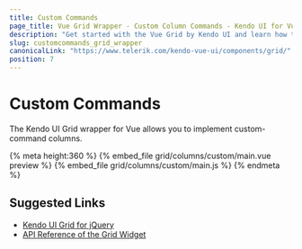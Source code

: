 ```yaml
---
title: Custom Commands
page_title: Vue Grid Wrapper - Custom Column Commands - Kendo UI for Vue
description: "Get started with the Vue Grid by Kendo UI and learn how to configure a custom-command column."
slug: customcommands_grid_wrapper
canonicalLink: "https://www.telerik.com/kendo-vue-ui/components/grid/"
position: 7
---
```


<div><WrapperBanner link="/kendo-vue-ui/components/grid"></WrapperBanner></div>

# Custom Commands

The Kendo UI Grid wrapper for Vue allows you to implement custom-command columns.

{% meta height:360 %}
{% embed_file grid/columns/custom/main.vue preview %}
{% embed_file grid/columns/custom/main.js %}
{% endmeta %}

## Suggested Links

* [Kendo UI Grid for jQuery](https://docs.telerik.com/kendo-ui/controls/data-management/grid/overview)
* [API Reference of the Grid Widget](https://docs.telerik.com/kendo-ui/api/javascript/ui/grid)

